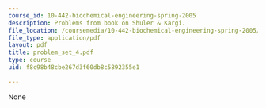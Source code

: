 ```yaml
---
course_id: 10-442-biochemical-engineering-spring-2005
description: Problems from book on Shuler & Kargi.
file_location: /coursemedia/10-442-biochemical-engineering-spring-2005/f8c98b48cbe267d3f60db8c5892355e1_problem_set_4.pdf
file_type: application/pdf
layout: pdf
title: problem_set_4.pdf
type: course
uid: f8c98b48cbe267d3f60db8c5892355e1

---
```

None